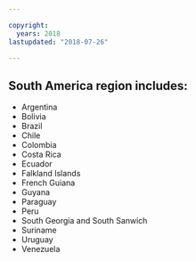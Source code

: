 ```yaml
---

copyright:
  years: 2018
lastupdated: "2018-07-26"

---
```



## South America region includes:

* Argentina
* Bolivia
* Brazil
* Chile
* Colombia
* Costa Rica
* Ecuador
* Falkland Islands
* French Guiana
* Guyana
* Paraguay
* Peru
* South Georgia and South Sanwich
* Suriname
* Uruguay
* Venezuela
